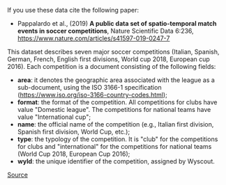 If you use these data cite the following paper:

- Pappalardo et al., (2019) **A public data set of spatio-temporal match events in soccer competitions**, Nature Scientific Data 6:236, https://www.nature.com/articles/s41597-019-0247-7



This dataset describes seven major soccer competitions (Italian, Spanish, German, French, English first divisions, World cup 2018, European cup 2016). Each competition is a document consisting of the following fields:

- **area**: it denotes the geographic area associated with the league as a sub-document, using the ISO 3166-1 specification (https://www.iso.org/iso-3166-country-codes.html);
- **format**: the format of the competition. All competitions for clubs have value "Domestic league". The competitions for national teams have value "International cup";
- **name**: the official name of the competition (e.g., Italian first division, Spanish first division, World Cup, etc.);
- **type**: the typology of the competition. It is "club" for the competitions for clubs and "international" for the competitions for national teams (World Cup 2018, European Cup 2016);
- **wyId**: the unique identifier of the competition, assigned by Wyscout.

[Source](https://figshare.com/articles/Competitions/7765316)